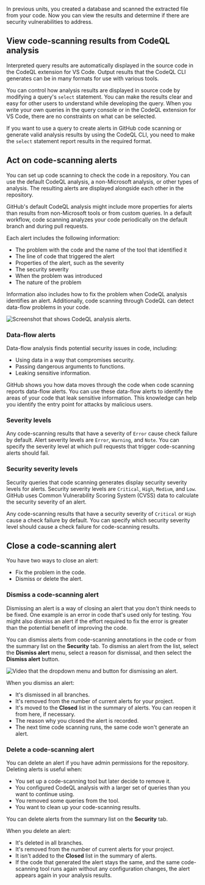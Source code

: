 In previous units, you created a database and scanned the extracted file from your code. Now you can view the results and determine if there are security vulnerabilities to address.

## View code-scanning results from CodeQL analysis

Interpreted query results are automatically displayed in the source code in the CodeQL extension for VS Code. Output results that the CodeQL CLI generates can be in many formats for use with various tools.

You can control how analysis results are displayed in source code by modifying a query's `select` statement. You can make the results clear and easy for other users to understand while developing the query. When you write your own queries in the query console or in the CodeQL extension for VS Code, there are no constraints on what can be selected.

If you want to use a query to create alerts in GitHub code scanning or generate valid analysis results by using the CodeQL CLI, you need to make the `select` statement report results in the required format.

## Act on code-scanning alerts

You can set up code scanning to check the code in a repository. You can use the default CodeQL analysis, a non-Microsoft analysis, or other types of analysis. The resulting alerts are displayed alongside each other in the repository.

GitHub's default CodeQL analysis might include more properties for alerts than results from non-Microsoft tools or from custom queries. In a default workflow, code scanning analyzes your code periodically on the default branch and during pull requests.

Each alert includes the following information:

-   The problem with the code and the name of the tool that identified it
-   The line of code that triggered the alert
-   Properties of the alert, such as the severity
-   The security severity
-   When the problem was introduced
-   The nature of the problem

Information also includes how to fix the problem when CodeQL analysis identifies an alert. Additionally, code scanning through CodeQL can detect data-flow problems in your code.

![Screenshot that shows CodeQL analysis alerts.](https://learn.microsoft.com/en-us/training/github/codebase-representation-codeql/media/code-scanning-alert-screenshot.png)

### Data-flow alerts

Data-flow analysis finds potential security issues in code, including:

-   Using data in a way that compromises security.
-   Passing dangerous arguments to functions.
-   Leaking sensitive information.

GitHub shows you how data moves through the code when code scanning reports data-flow alerts. You can use these data-flow alerts to identify the areas of your code that leak sensitive information. This knowledge can help you identify the entry point for attacks by malicious users.

### Severity levels

Any code-scanning results that have a severity of `Error` cause check failure by default. Alert severity levels are `Error`, `Warning`, and `Note`. You can specify the severity level at which pull requests that trigger code-scanning alerts should fail.

### Security severity levels

Security queries that code scanning generates display security severity levels for alerts. Security severity levels are `Critical`, `High`, `Medium`, and `Low`. GitHub uses Common Vulnerability Scoring System (CVSS) data to calculate the security severity of an alert.

Any code-scanning results that have a security severity of `Critical` or `High` cause a check failure by default. You can specify which security severity level should cause a check failure for code-scanning results.

## Close a code-scanning alert

You have two ways to close an alert:

-   Fix the problem in the code.
-   Dismiss or delete the alert.

### Dismiss a code-scanning alert

Dismissing an alert is a way of closing an alert that you don't think needs to be fixed. One example is an error in code that's used only for testing. You might also dismiss an alert if the effort required to fix the error is greater than the potential benefit of improving the code.

You can dismiss alerts from code-scanning annotations in the code or from the summary list on the **Security** tab. To dismiss an alert from the list, select the **Dismiss alert** menu, select a reason for dismissal, and then select the **Dismiss alert** button.

![Video that the dropdown menu and button for dismissing an alert.](https://learn.microsoft.com/en-us/training/github/codebase-representation-codeql/media/code-scanning-alert-dismissal.gif)

When you dismiss an alert:

-   It's dismissed in all branches.
-   It's removed from the number of current alerts for your project.
-   It's moved to the **Closed** list in the summary of alerts. You can reopen it from here, if necessary.
-   The reason why you closed the alert is recorded.
-   The next time code scanning runs, the same code won't generate an alert.

### Delete a code-scanning alert

You can delete an alert if you have admin permissions for the repository. Deleting alerts is useful when:

-   You set up a code-scanning tool but later decide to remove it.
-   You configured CodeQL analysis with a larger set of queries than you want to continue using.
-   You removed some queries from the tool.
-   You want to clean up your code-scanning results.

You can delete alerts from the summary list on the **Security** tab.

When you delete an alert:

-   It's deleted in all branches.
-   It's removed from the number of current alerts for your project.
-   It isn't added to the **Closed** list in the summary of alerts.
-   If the code that generated the alert stays the same, and the same code-scanning tool runs again without any configuration changes, the alert appears again in your analysis results.